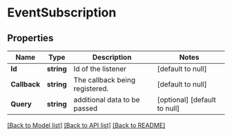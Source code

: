 # EventSubscription

## Properties
Name | Type | Description | Notes
------------ | ------------- | ------------- | -------------
**Id** | **string** | Id of the listener | [default to null]
**Callback** | **string** | The callback being registered. | [default to null]
**Query** | **string** | additional data to be passed | [optional] [default to null]

[[Back to Model list]](../README.md#documentation-for-models) [[Back to API list]](../README.md#documentation-for-api-endpoints) [[Back to README]](../README.md)


